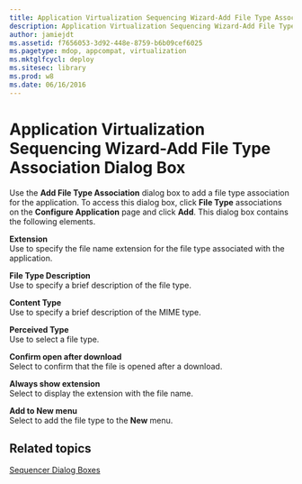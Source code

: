 ```yaml
---
title: Application Virtualization Sequencing Wizard-Add File Type Association Dialog Box
description: Application Virtualization Sequencing Wizard-Add File Type Association Dialog Box
author: jamiejdt
ms.assetid: f7656053-3d92-448e-8759-b6b09cef6025
ms.pagetype: mdop, appcompat, virtualization
ms.mktglfcycl: deploy
ms.sitesec: library
ms.prod: w8
ms.date: 06/16/2016
---
```



# Application Virtualization Sequencing Wizard-Add File Type Association Dialog Box


Use the **Add File Type Association** dialog box to add a file type association for the application. To access this dialog box, click **File Type** associations on the **Configure Application** page and click **Add**. This dialog box contains the following elements.

<a href="" id="extension"></a>**Extension**  
Use to specify the file name extension for the file type associated with the application.

<a href="" id="file-type-description"></a>**File Type Description**  
Use to specify a brief description of the file type.

<a href="" id="content-type"></a>**Content Type**  
Use to specify a brief description of the MIME type.

<a href="" id="perceived-type"></a>**Perceived Type**  
Use to select a file type.

<a href="" id="confirm-open-after-download"></a>**Confirm open after download**  
Select to confirm that the file is opened after a download.

<a href="" id="always-show-extension"></a>**Always show extension**  
Select to display the extension with the file name.

<a href="" id="add-to-new-menu"></a>**Add to New menu**  
Select to add the file type to the **New** menu.

## Related topics


[Sequencer Dialog Boxes](sequencer-dialog-boxes.md)

 

 





